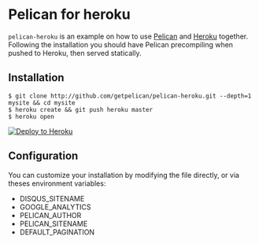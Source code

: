 # Pelican for heroku

`pelican-heroku` is an example on how to use [Pelican](http://getpelican.com) and [Heroku](https://heroku.com) together.
Following the installation you should have Pelican precompiling when pushed to Heroku, then served statically.

## Installation

```
$ git clone http://github.com/getpelican/pelican-heroku.git --depth=1 mysite && cd mysite
$ heroku create && git push heroku master
$ heroku open
```

[![Deploy to Heroku](https://www.herokucdn.com/deploy/button.png)](https://heroku.com/deploy)

## Configuration

You can customize your installation by modifying the file directly, or via theses environment variables:

 * DISQUS_SITENAME
 * GOOGLE_ANALYTICS
 * PELICAN_AUTHOR
 * PELICAN_SITENAME
 * DEFAULT_PAGINATION

